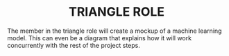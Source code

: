<h1 align = "center"> TRIANGLE ROLE </h1>

The member in the triangle role will create a mockup of a machine learning model. This can even be a diagram that explains how it will work concurrently with the rest of the project steps.

